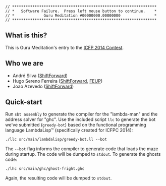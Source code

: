 ```
// ****************************************************************
// *   Software Failure.  Press left mouse button to continue.    *
// *             Guru Meditation #00000000.00000000               *
// ****************************************************************
```

## What is this?

This is Guru Meditation's entry to the
[ICFP 2014 Contest](http://icfpcontest.org/).

## Who we are

* André Silva ([ShiftForward][shiftforward])
* Hugo Sereno Ferreira ([ShiftForward][shiftforward], [FEUP][feup])
* Joao Azevedo ([ShiftForward][shiftforward])

[feup]: http://www.fe.up.pt
[shiftforward]: http://shiftforward.eu

## Quick-start

Run `sbt assembly` to generate the compiler for the "lambda-man" and the address solver for "ghc". Use the included script `llc` to generate the bot we've submitted (`greedy-bot`) based on the functional programming language LambdaLisp™ (specifically created for ICFPC 2014):

```
./llc src/main/lambdalisp/greedy-bot.ll --bot
```

The `--bot` flag informs the compiler to generate code that loads the maze during startup. The code will be dumped to `stdout`. To generate the ghosts code:

```
./lhc src/main/ghc/ghost-fright.ghc
```

Again, the resulting code will be dumped to `stdout`.